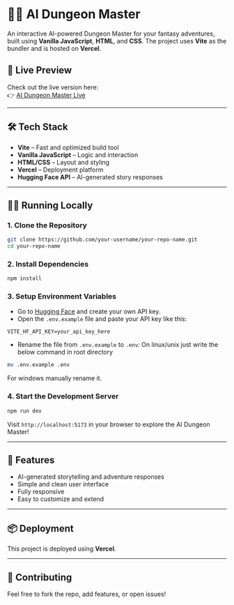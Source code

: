 # 🧙‍♂️ AI Dungeon Master

An interactive AI-powered Dungeon Master for your fantasy adventures, built using **Vanilla JavaScript**, **HTML**, and **CSS**. The project uses **Vite** as the bundler and is hosted on **Vercel**.

## 🚀 Live Preview

Check out the live version here:  
👉 [AI Dungeon Master Live](https://ai-dungeon-master-one.vercel.app/)  

---

## 🛠 Tech Stack

- **Vite** – Fast and optimized build tool  
- **Vanilla JavaScript** – Logic and interaction  
- **HTML/CSS** – Layout and styling  
- **Vercel** – Deployment platform  
- **Hugging Face API** – AI-generated story responses

---

## 🧑‍💻 Running Locally

### 1. Clone the Repository

```bash
git clone https://github.com/your-username/your-repo-name.git
cd your-repo-name
```

### 2. Install Dependencies

```bash
npm install
```

### 3. Setup Environment Variables

- Go to [Hugging Face](https://huggingface.co/settings/tokens) and create your own API key.
- Open the `.env.example` file and paste your API key like this:

```
VITE_HF_API_KEY=your_api_key_here
```

- Rename the file from `.env.example` to `.env`:
On linux/unix just write the below command in root directory
```bash
mv .env.example .env
```
For windows manually rename it.

### 4. Start the Development Server

```bash
npm run dev
```

Visit `http://localhost:5173` in your browser to explore the AI Dungeon Master!

---

## 🌟 Features

- AI-generated storytelling and adventure responses  
- Simple and clean user interface  
- Fully responsive  
- Easy to customize and extend

---

## 📦 Deployment

This project is deployed using **Vercel**.

---

## 🙌 Contributing

Feel free to fork the repo, add features, or open issues!
